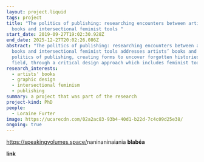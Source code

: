 ```yaml
---
layout: project.liquid
tags: project
title: "The politics of publishing: researching encounters between artists’
  books and intersectional feminist tools "
start_date: 2019-09-27T19:02:30.928Z
end_date: 2025-12-27T20:02:26.086Z
abstract: "The politics of publishing: researching encounters between artists’
  books and intersectional feminist tools addresses artists’ books and the
  politics of publishing, creating forms to uncover forgotten histories in this
  field, through a critical design approach which includes feminist tools."
research_interests:
  - artists' books
  - graphic design
  - intersectional feminism
  - publishing
summary: a project that was part of the research
project-kind: PhD
people:
  - Loraine Furter
image: https://ucarecdn.com/02a2ac83-93b4-40d1-b22d-7c4c09d25e38/
ongoing: true
---
```

<https://speakingvolumes.space/>naninaninaiania **blabéa**

**link**